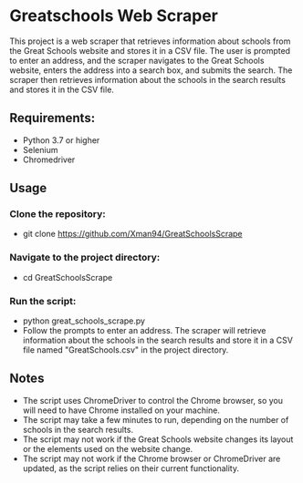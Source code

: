 # Greatschools Web Scraper

This project is a web scraper that retrieves information about schools from the Great Schools website and stores it in a CSV file. The user is prompted to enter an address, and the scraper navigates to the Great Schools website, enters the address into a search box, and submits the search. The scraper then retrieves information about the schools in the search results and stores it in the CSV file.

## Requirements:
- Python 3.7 or higher
- Selenium
- Chromedriver
## Usage
### Clone the repository:
- git clone https://github.com/Xman94/GreatSchoolsScrape
### Navigate to the project directory:
- cd GreatSchoolsScrape
### Run the script:
- python great_schools_scrape.py
- Follow the prompts to enter an address. The scraper will retrieve information about the schools in the search results and store it in a CSV file named "GreatSchools.csv" in the project directory.
## Notes
- The script uses ChromeDriver to control the Chrome browser, so you will need to have Chrome installed on your machine.
- The script may take a few minutes to run, depending on the number of schools in the search results.
- The script may not work if the Great Schools website changes its layout or the elements used on the website change.
- The script may not work if the Chrome browser or ChromeDriver are updated, as the script relies on their current functionality.
